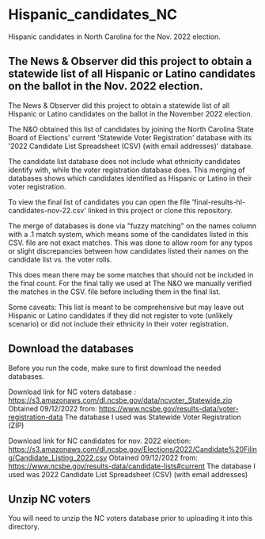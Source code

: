 # Hispanic_candidates_NC
Hispanic candidates in North Carolina for the Nov. 2022 election.  

## The News & Observer did this project to obtain a statewide list of all Hispanic or Latino candidates on the ballot in the Nov. 2022 election. 

The News & Observer did this project to obtain a statewide list of all Hispanic or Latino candidates on the ballot in the November 2022 election.

The N&O obtained this list of candidates by joining the North Carolina State Board of Elections' current 'Statewide Voter Registration' database with its '2022 Candidate List Spreadsheet (CSV) (with email addresses)' database.

The candidate list database does not include what ethnicity candidates identify with, while the voter registration database does. This merging of databases shows which candidates identified as Hispanic or Latino in their voter registration.

To view the final list of candidates you can open the file 'final-results-hl-candidates-nov-22.csv' linked in this project or clone this repository.

The merge of databases is done via "fuzzy matching" on the names column with a .1 match system, which means some of the candidates listed in this CSV. file are not exact matches. This was done to allow room for any typos or slight discrepancies between how candidates listed their names on the candidate list vs. the voter rolls.

This does mean there may be some matches that should not be included in the final count. For the final tally we used at The N&O we manually verified the matches in the CSV. file before including them in the final list. 

Some caveats: This list is meant to be comprehensive but may leave out Hispanic or Latino candidates if they did not register to vote (unlikely scenario) or did not include their ethnicity in their voter registration.

## Download the databases
Before you run the code, make sure to first download the needed databases.  

Download link for NC voters database :  https://s3.amazonaws.com/dl.ncsbe.gov/data/ncvoter_Statewide.zip
Obtained 09/12/2022 from: https://www.ncsbe.gov/results-data/voter-registration-data 
The database I used was Statewide Voter Registration (ZIP) 

Download link for NC candidates for nov. 2022 election:  https://s3.amazonaws.com/dl.ncsbe.gov/Elections/2022/Candidate%20Filing/Candidate_Listing_2022.csv 
Obtained 09/12/2022 from: https://www.ncsbe.gov/results-data/candidate-lists#current
The database I used was 2022 Candidate List Spreadsheet (CSV) (with email addresses) 

## Unzip NC voters
You will need to unzip the NC voters database prior to uploading it into this directory. 
